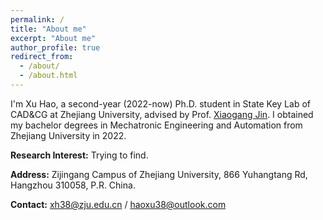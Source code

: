 ```yaml
---
permalink: /
title: "About me"
excerpt: "About me"
author_profile: true
redirect_from: 
  - /about/
  - /about.html
---
```


I'm Xu Hao, a second-year (2022-now) Ph.D. student in State Key Lab of CAD&CG at Zhejiang University, advised by Prof. [Xiaogang Jin](http://www.cad.zju.edu.cn/home/jin). I obtained my bachelor degrees in Mechatronic Engineering and Automation from Zhejiang University in 2022.

**Research Interest:** Trying to find.

**Address:** Zijingang Campus of Zhejiang University, 866 Yuhangtang Rd, Hangzhou 310058, P.R. China.

**Contact:** [xh38@zju.edu.cn](mailto:xh38@zju.edu.cn) / [haoxu38@outlook.com](mailto:haoxu38@outlook.com)


